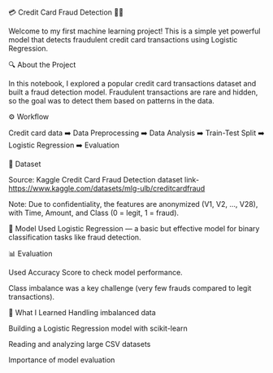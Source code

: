 💳 Credit Card Fraud Detection 🕵️‍♀️

Welcome to my first machine learning project! This is a simple yet powerful model that detects fraudulent credit card transactions using Logistic Regression.

🔍 About the Project

In this notebook, I explored a popular credit card transactions dataset and built a fraud detection model. Fraudulent transactions are rare and hidden, so the goal was to detect them based on patterns in the data.


⚙️ Workflow

Credit card data ➡️ Data Preprocessing ➡️ Data Analysis ➡️ Train-Test Split ➡️ Logistic Regression ➡️ Evaluation



📁 Dataset

Source: Kaggle Credit Card Fraud Detection dataset
link- https://www.kaggle.com/datasets/mlg-ulb/creditcardfraud

Note: Due to confidentiality, the features are anonymized (V1, V2, ..., V28), with Time, Amount, and Class (0 = legit, 1 = fraud).



🧠 Model Used
Logistic Regression — a basic but effective model for binary classification tasks like fraud detection.



📊 Evaluation

Used Accuracy Score to check model performance.

Class imbalance was a key challenge (very few frauds compared to legit transactions).



📌 What I Learned
Handling imbalanced data

Building a Logistic Regression model with scikit-learn

Reading and analyzing large CSV datasets

Importance of model evaluation
